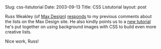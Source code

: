 Slug: css-listutorial
Date: 2003-09-13
Title: CSS Listutorial
layout: post

Russ Weakley (of <a href="http://www.maxdesign.com.au">Max Design</a>) <a href="http://www.redmonk.net/2301">responds</a> to my previous comments about the lists on the Max Design site. He also kindly points us to a <a href="http://www.maxdesign.com.au/presentation/listutorial/">new tutorial</a> he&#39;s put together on using background images with CSS to build even more creative lists.

Nice work, Russ!
